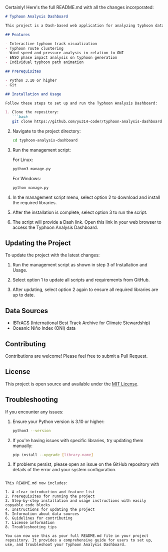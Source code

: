 Certainly! Here's the full README.md with all the changes incorporated:

```markdown
# Typhoon Analysis Dashboard

This project is a Dash-based web application for analyzing typhoon data in the West Pacific region. It provides various visualizations and analyses of typhoon tracks, wind speeds, pressures, and their relationships with the Oceanic Niño Index (ONI).

## Features

- Interactive typhoon track visualization
- Typhoon route clustering
- Wind speed and pressure analysis in relation to ONI
- ENSO phase impact analysis on typhoon generation
- Individual typhoon path animation

## Prerequisites

- Python 3.10 or higher
- Git

## Installation and Usage

Follow these steps to set up and run the Typhoon Analysis Dashboard:

1. Clone the repository:
   ```bash
   git clone https://github.com/yu314-coder/typhoon-analysis-dashboard.git
   ```

2. Navigate to the project directory:
   ```bash
   cd typhoon-analysis-dashboard
   ```

3. Run the management script:
   
   For Linux:
   ```bash
   python3 manage.py
   ```
   
   For Windows:
   ```bash
   python manage.py
   ```

4. In the management script menu, select option 2 to download and install the required libraries.

5. After the installation is complete, select option 3 to run the script.

6. The script will provide a Dash link. Open this link in your web browser to access the Typhoon Analysis Dashboard.

## Updating the Project

To update the project with the latest changes:

1. Run the management script as shown in step 3 of Installation and Usage.

2. Select option 1 to update all scripts and requirements from GitHub.

3. After updating, select option 2 again to ensure all required libraries are up to date.

## Data Sources

- IBTrACS (International Best Track Archive for Climate Stewardship)
- Oceanic Niño Index (ONI) data

## Contributing

Contributions are welcome! Please feel free to submit a Pull Request.

## License

This project is open source and available under the [MIT License](LICENSE).

## Troubleshooting

If you encounter any issues:

1. Ensure your Python version is 3.10 or higher:
   ```bash
   python3 --version
   ```

2. If you're having issues with specific libraries, try updating them manually:
   ```bash
   pip install --upgrade [library-name]
   ```

3. If problems persist, please open an issue on the GitHub repository with details of the error and your system configuration.
```

This README.md now includes:

1. A clear introduction and feature list
2. Prerequisites for running the project
3. Step-by-step installation and usage instructions with easily copyable code blocks
4. Instructions for updating the project
5. Information about data sources
6. Guidelines for contributing
7. License information
8. Troubleshooting tips

You can now use this as your full README.md file in your project repository. It provides a comprehensive guide for users to set up, use, and troubleshoot your Typhoon Analysis Dashboard.
